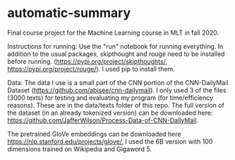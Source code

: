 # automatic-summary
Final course project for the Machine Learning course in MLT in fall 2020.

Instructions for running:
Use the "run" notebook for running everything. In addition to the usual packages, skipthought and rouge need to be installed before running. (https://pypi.org/project/skipthoughts/, https://pypi.org/project/rouge/). I used pip to install them. 

Data: 
The data I use is a small part of the CNN portion of the CNN-DailyMail Dataset (https://github.com/abisee/cnn-dailymail). I only used 3 of the files (3000 texts) for testing and evaluating my program (for time/efficiency reasons). These are in the data/texts folder of this repo. The full version of the dataset (in an already tokenized version) can be downloaded here: https://github.com/JafferWilson/Process-Data-of-CNN-DailyMail. 

The pretrained GloVe embeddings can be downloaded here https://nlp.stanford.edu/projects/glove/, I used the 6B version with 100 dimensions trained on Wikipedia and Gigaword 5. 





